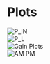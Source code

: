 # Plots
![P_IN](https://zhaoxin-hu.github.io/ECE265C/HW3/Latest/pin.jpg)<br/>
![P_L](https://zhaoxin-hu.github.io/ECE265C/HW3/Latest/pl.jpg)<br/>
![Gain Plots](https://zhaoxin-hu.github.io/ECE265C/HW3/Latest/avg%20gain.jpg)<br/>
![AM PM](https://zhaoxin-hu.github.io/ECE265C/HW3/Latest/am-pm.jpg)
